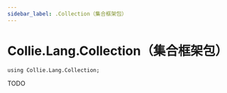 ```yaml
---
sidebar_label: .Collection（集合框架包）
---
```


# Collie.Lang.Collection（集合框架包）

```collie
using Collie.Lang.Collection;
```

TODO
